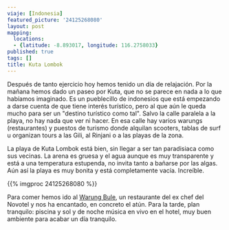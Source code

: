 ```yaml
---
viaje: [Indonesia]
featured_picture: '24125268080'
layout: post
mapping:
  locations:
  - {latitude: -8.893017, longitude: 116.2758033}
published: true
tags: []
title: Kuta Lombok
---
```


Después de tanto ejercicio hoy hemos tenido un día de relajación. Por la mañana hemos dado un paseo por Kuta, que no se parece en nada a lo que habíamos imaginado. Es un pueblecillo de indonesios que está empezando a darse cuenta de que tiene interés turístico, pero al que aún le queda mucho para ser un "destino turístico como tal". Salvo la calle paralela a la playa, no hay nada que ver ni hacer. En esa calle hay varios warungs (restaurantes) y puestos de turismo donde alquilan scooters, tablas de surf u organizan tours a las Gili, al Rinjani o a las playas de la zona.

La playa de Kuta Lombok está bien, sin llegar a ser tan paradisiaca como sus vecinas. La arena es gruesa y el agua aunque es muy transparente y está a una temperatura estupenda, no invita tanto a bañarse por las algas. Aún así la playa es muy bonita y está completamente vacía. Increíble.

{{% imgproc 24125268080 %}}

Para comer hemos ido al [Warung Bule][bule], un restaurante del ex chef del Novotel y nos ha encantado, en concreto el atún. Para la tarde, plan tranquilo: piscina y sol y de noche música en vivo en el hotel, muy buen ambiente para acabar un día tranquilo.

[bule]: https://warungbulelombok.com/